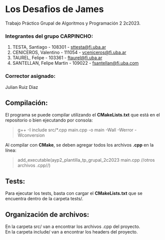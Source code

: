 # Los Desafios de James

Trabajo Práctico Grupal de Algoritmos y Programación 2 2c2023.

### Integrantes del grupo CARPINCHO:

1. TESTA, Santiago - 108301  -  sttesta@fi.uba.ar
2. CENICEROS, Valentino - 111054 - vceniceros@fi.uba.ar
3. TAUREL, Felipe - 103361  - ftaurel@fi.uba.ar
4. SANTELLAN, Felipe Martin - 109022 - fsantellan@fi.uba.com

### Corrector asignado:

Julian Ruiz Diaz

## Compilación:

El programa se puede compilar utilizando el **CMakeLists.txt** que está en el repositorio o bien ejecutando por consola:

> g++ -I include src/*.cpp main.cpp -o main -Wall -Werror -Wconversion

Al compilar con **CMake**, se deben agregar todos los archivos **.cpp** en la línea:

> add_executable(ayp2_plantilla_tp_grupal_2c2023 main.cpp //otros archivos .cpp//)

## Tests:

Para ejecutar los tests, basta con cargar el **CMakeLists.txt** que se encuentra dentro de la carpeta tests/.

## Organización de archivos:

En la carpeta src/ van a encontrar los archivos .cpp del proyecto.<br>
En la carpeta include/ van a encontrar los headers del proyecto.<br>
